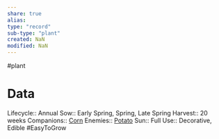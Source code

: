 ```yaml
---
share: true
alias: 
type: "record"
sub-type: "plant"
created: NaN 
modified: NaN
---
```

 #plant
# Data
Lifecycle:: Annual
Sow:: Early Spring, Spring, Late Spring
Harvest:: 20 weeks
Companions:: [Corn](./Corn.md)
Enemies:: [Potato](./Potato.md)
Sun:: Full
Use:: Decorative, Edible
#EasyToGrow 
